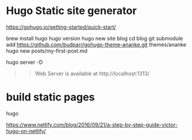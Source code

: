 # Hugo Static site generator


https://gohugo.io/getting-started/quick-start/


brew install hugo
hugo version
hugo new site blog
cd blog
git submodule add https://github.com/budparr/gohugo-theme-ananke.git themes/ananke
hugo new posts/my-first-post.md

hugo server -D
>> Web Server is available at http://localhost:1313/

# build static pages

hugo



https://www.netlify.com/blog/2016/09/21/a-step-by-step-guide-victor-hugo-on-netlify/